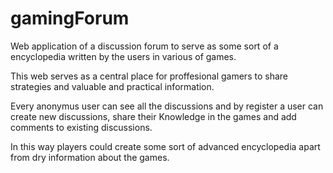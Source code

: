 # gamingForum
Web application of a discussion forum to serve as some sort of a encyclopedia written by the users in various of games.

This web serves as a central place for proffesional gamers to share strategies and valuable and practical information.

Every anonymus user can see all the discussions and by register a user can create new discussions, share their Knowledge in the games and add comments to existing discussions.

In this way players could create some sort of advanced encyclopedia apart from dry information about the games.
